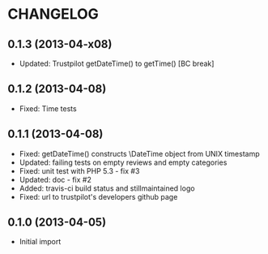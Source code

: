 CHANGELOG
=========

0.1.3 (2013-04-x08)
------------------

* Updated: Trustpilot getDateTime() to getTime() [BC break]


0.1.2 (2013-04-08)
------------------

* Fixed: Time tests


0.1.1 (2013-04-08)
------------------

* Fixed: getDateTime() constructs \DateTime object from UNIX timestamp
* Updated: failing tests on empty reviews and empty categories
* Fixed: unit test with PHP 5.3 - fix #3
* Updated: doc - fix #2
* Added: travis-ci build status and stillmaintained logo
* Fixed: url to trustpilot's developers github page


0.1.0 (2013-04-05)
------------------

* Initial import
